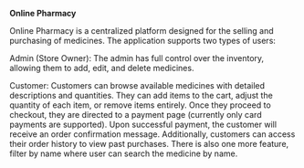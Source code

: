 **Online Pharmacy**

Online Pharmacy is a centralized platform designed for the selling and purchasing of medicines. The application supports two types of users:

Admin (Store Owner): The admin has full control over the inventory, allowing them to add, edit, and delete medicines.

Customer: Customers can browse available medicines with detailed descriptions and quantities.
They can add items to the cart, adjust the quantity of each item, or remove items entirely.
Once they proceed to checkout, they are directed to a payment page (currently only card payments are supported). 
Upon successful payment, the customer will receive an order confirmation message. Additionally, customers can access their order history to view past purchases.
There is also one more feature, filter by name where user can search the medicine by name.
